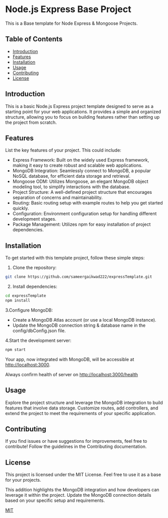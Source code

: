 # Node.js Express Base Project

This is a Base template for Node Express & Mongoose Projects.

## Table of Contents

- [Introduction](#introduction)
- [Features](#features)
- [Installation](#installation)
- [Usage](#usage)
- [Contributing](#contributing)
- [License](#license)

## Introduction

This is a basic Node.js Express project template designed to serve as a starting point for your web applications. It provides a simple and organized structure, allowing you to focus on building features rather than setting up the project from scratch.

## Features

List the key features of your project. This could include:

- Express Framework: Built on the widely used Express framework, making it easy to create robust and scalable web applications.
- MongoDB Integration: Seamlessly connect to MongoDB, a popular NoSQL database, for efficient data storage and retrieval.
- Mongoose ODM: Utilizes Mongoose, an elegant MongoDB object modeling tool, to simplify interactions with the database.
- Project Structure: A well-defined project structure that encourages separation of concerns and maintainability.
- Routing: Basic routing setup with example routes to help you get started quickly.
- Configuration: Environment configuration setup for handling different development stages.
- Package Management: Utilizes npm for easy installation of project dependencies.

## Installation

To get started with this template project, follow these simple steps:

1. Clone the repository:
 ```bash
 git clone https://github.com/sameergaikwad222/expressTemplate.git 
```
2. Install dependencies:
 ```bash
cd expressTemplate
npm install
```

3.Configure MongoDB:
- Create a MongoDB Atlas account (or use a local MongoDB instance).
- Update the MongoDB connection string & database name in the config/dbConfig.json file.

4.Start the development server:
```bash
npm start
```

Your app, now integrated with MongoDB, will be accessible at [http://localhost:3000](http://localhost:3000).

Always confirm health of server on [http://localhost:3000/health](http://localhost:3000/health)

## Usage
Explore the project structure and leverage the MongoDB integration to build features that involve data storage. Customize routes, add controllers, and extend the project to meet the requirements of your specific application.

## Contributing
If you find issues or have suggestions for improvements, feel free to contribute! Follow the guidelines in the Contributing documentation.

## License
This project is licensed under the MIT License. Feel free to use it as a base for your projects.

This addition highlights the MongoDB integration and how developers can leverage it within the project. Update the MongoDB connection details based on your specific setup and requirements.

[MIT](https://choosealicense.com/licenses/mit/)
